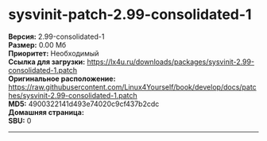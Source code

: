 # sysvinit-patch-2.99-consolidated-1


**Версия:** 2.99-consolidated-1<br />
**Размер:** 0.00 Мб<br />
**Приоритет:** Необходимый<br />
**Ссылка для загрузки:** https://lx4u.ru/downloads/packages/sysvinit-2.99-consolidated-1.patch<br />
**Оригинальное расположение:** https://raw.githubusercontent.com/Linux4Yourself/book/develop/docs/patches/sysvinit-2.99-consolidated-1.patch<br/>
**MD5:** 4900322141d493e74020c9cf437b2cdc<br />
**Домашняя страница:** 
<br />**SBU:** 0

***
